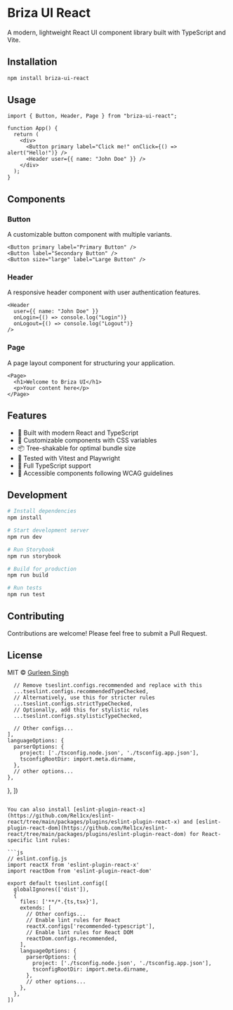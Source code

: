 # Briza UI React

A modern, lightweight React UI component library built with TypeScript and Vite.

## Installation

```bash
npm install briza-ui-react
```

## Usage

```tsx
import { Button, Header, Page } from "briza-ui-react";

function App() {
  return (
    <div>
      <Button primary label="Click me!" onClick={() => alert("Hello!")} />
      <Header user={{ name: "John Doe" }} />
    </div>
  );
}
```

## Components

### Button

A customizable button component with multiple variants.

```tsx
<Button primary label="Primary Button" />
<Button label="Secondary Button" />
<Button size="large" label="Large Button" />
```

### Header

A responsive header component with user authentication features.

```tsx
<Header
  user={{ name: "John Doe" }}
  onLogin={() => console.log("Login")}
  onLogout={() => console.log("Logout")}
/>
```

### Page

A page layout component for structuring your application.

```tsx
<Page>
  <h1>Welcome to Briza UI</h1>
  <p>Your content here</p>
</Page>
```

## Features

- 🚀 Built with modern React and TypeScript
- 🎨 Customizable components with CSS variables
- 📦 Tree-shakable for optimal bundle size
- 🧪 Tested with Vitest and Playwright
- 📖 Full TypeScript support
- 🎯 Accessible components following WCAG guidelines

## Development

```bash
# Install dependencies
npm install

# Start development server
npm run dev

# Run Storybook
npm run storybook

# Build for production
npm run build

# Run tests
npm run test
```

## Contributing

Contributions are welcome! Please feel free to submit a Pull Request.

## License

MIT © [Gurleen Singh](https://github.com/grlnsngh)

      // Remove tseslint.configs.recommended and replace with this
      ...tseslint.configs.recommendedTypeChecked,
      // Alternatively, use this for stricter rules
      ...tseslint.configs.strictTypeChecked,
      // Optionally, add this for stylistic rules
      ...tseslint.configs.stylisticTypeChecked,

      // Other configs...
    ],
    languageOptions: {
      parserOptions: {
        project: ['./tsconfig.node.json', './tsconfig.app.json'],
        tsconfigRootDir: import.meta.dirname,
      },
      // other options...
    },

},
])

````

You can also install [eslint-plugin-react-x](https://github.com/Rel1cx/eslint-react/tree/main/packages/plugins/eslint-plugin-react-x) and [eslint-plugin-react-dom](https://github.com/Rel1cx/eslint-react/tree/main/packages/plugins/eslint-plugin-react-dom) for React-specific lint rules:

```js
// eslint.config.js
import reactX from 'eslint-plugin-react-x'
import reactDom from 'eslint-plugin-react-dom'

export default tseslint.config([
  globalIgnores(['dist']),
  {
    files: ['**/*.{ts,tsx}'],
    extends: [
      // Other configs...
      // Enable lint rules for React
      reactX.configs['recommended-typescript'],
      // Enable lint rules for React DOM
      reactDom.configs.recommended,
    ],
    languageOptions: {
      parserOptions: {
        project: ['./tsconfig.node.json', './tsconfig.app.json'],
        tsconfigRootDir: import.meta.dirname,
      },
      // other options...
    },
  },
])
````
